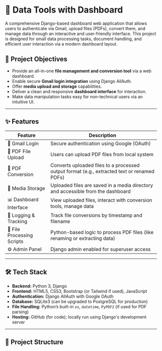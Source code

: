 # 🧰 Data Tools with Dashboard

A comprehensive Django-based dashboard web application that allows users to authenticate via Gmail, upload files (PDFs), convert them, and manage data through an interactive and user-friendly interface. This project is designed for small data processing tasks, document handling, and efficient user interaction via a modern dashboard layout.



## 🎯 Project Objectives

- Provide an all-in-one **file management and conversion tool** via a web dashboard.
- Enable secure **Gmail login integration** using Django AllAuth.
- Offer **media upload and storage** capabilities.
- Deliver a clean and responsive **dashboard interface** for interaction.
- Make data manipulation tasks easy for non-technical users via an intuitive UI.

---

## ✨ Features

| Feature | Description |
|--------|-------------|
| 🔐 Gmail Login | Secure authentication using Google (OAuth) |
| 📄 PDF File Upload | Users can upload PDF files from local system |
| 🔁 PDF Conversion | Converts uploaded files to a processed output format (e.g., extracted text or renamed PDFs) |
| 📁 Media Storage | Uploaded files are saved in a media directory and accessible from the dashboard |
| 📊 Dashboard Interface | View uploaded files, interact with conversion tools, manage data |
| 🧾 Logging & Tracking | Track file conversions by timestamp and filename |
| 🧪 File Processing Scripts | Python-based logic to process PDF files (like renaming or extracting data) |
| ⚙️ Admin Panel | Django admin enabled for superuser access |

---

## 🛠️ Tech Stack

- **Backend:** Python 3, Django
- **Frontend:** HTML5, CSS3, Bootstrap (or Tailwind if used), JavaScript
- **Authentication:** Django AllAuth with Google OAuth
- **Database:** SQLite3 (can be upgraded to PostgreSQL for production)
- **File Handling:** Python’s built-in `os`, `datetime`, `PyPDF2` (if used for PDF parsing)
- **Hosting:** GitHub (for code); locally run using Django's development server

---

## 🧱 Project Structure

